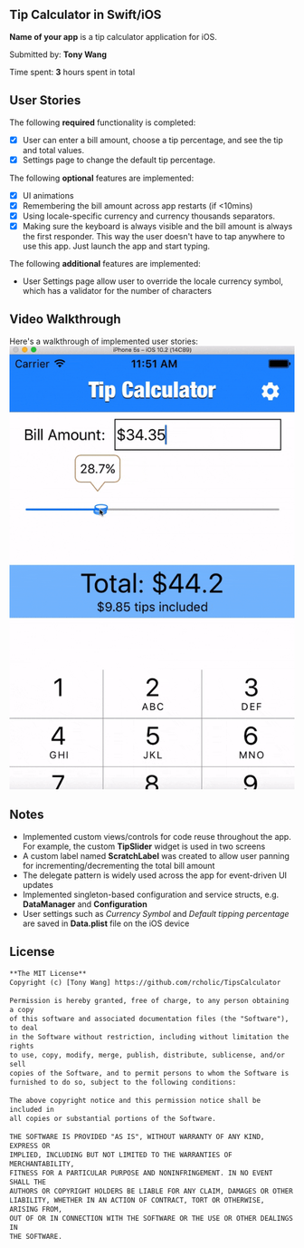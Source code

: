 ## Tip Calculator in Swift/iOS

**Name of your app** is a tip calculator application for iOS.

Submitted by: **Tony Wang**

Time spent: **3** hours spent in total

## User Stories

The following **required** functionality is completed:

* [x] User can enter a bill amount, choose a tip percentage, and see the tip and total values.
* [x] Settings page to change the default tip percentage.

The following **optional** features are implemented:
* [x] UI animations
* [x] Remembering the bill amount across app restarts (if <10mins)
* [x] Using locale-specific currency and currency thousands separators.
* [x] Making sure the keyboard is always visible and the bill amount is always the first responder. This way the user doesn't have to tap anywhere to use this app. Just launch the app and start typing.

The following **additional** features are implemented:
* User Settings page allow user to override the locale currency symbol, which has a validator for the number of characters

## Video Walkthrough

Here's a walkthrough of implemented user stories:
![](./screencast/tip_calculator_screen1.gif)

## Notes
* Implemented custom views/controls for code reuse throughout the app. For example, the custom **TipSlider** widget is used in two screens
* A custom label named **ScratchLabel** was created to allow user panning for incrementing/decrementing the total bill amount
* The delegate pattern is widely used across the app for event-driven UI updates
* Implemented singleton-based configuration and service structs, e.g. **DataManager** and **Configuration**
* User settings such as *Currency Symbol* and *Default tipping percentage* are saved in **Data.plist** file on the iOS device

## License
    **The MIT License**
    Copyright (c) [Tony Wang] https://github.com/rcholic/TipsCalculator

    Permission is hereby granted, free of charge, to any person obtaining a copy
    of this software and associated documentation files (the "Software"), to deal
    in the Software without restriction, including without limitation the rights
    to use, copy, modify, merge, publish, distribute, sublicense, and/or sell
    copies of the Software, and to permit persons to whom the Software is
    furnished to do so, subject to the following conditions:

    The above copyright notice and this permission notice shall be included in
    all copies or substantial portions of the Software.

    THE SOFTWARE IS PROVIDED "AS IS", WITHOUT WARRANTY OF ANY KIND, EXPRESS OR
    IMPLIED, INCLUDING BUT NOT LIMITED TO THE WARRANTIES OF MERCHANTABILITY,
    FITNESS FOR A PARTICULAR PURPOSE AND NONINFRINGEMENT. IN NO EVENT SHALL THE
    AUTHORS OR COPYRIGHT HOLDERS BE LIABLE FOR ANY CLAIM, DAMAGES OR OTHER
    LIABILITY, WHETHER IN AN ACTION OF CONTRACT, TORT OR OTHERWISE, ARISING FROM,
    OUT OF OR IN CONNECTION WITH THE SOFTWARE OR THE USE OR OTHER DEALINGS IN
    THE SOFTWARE.
